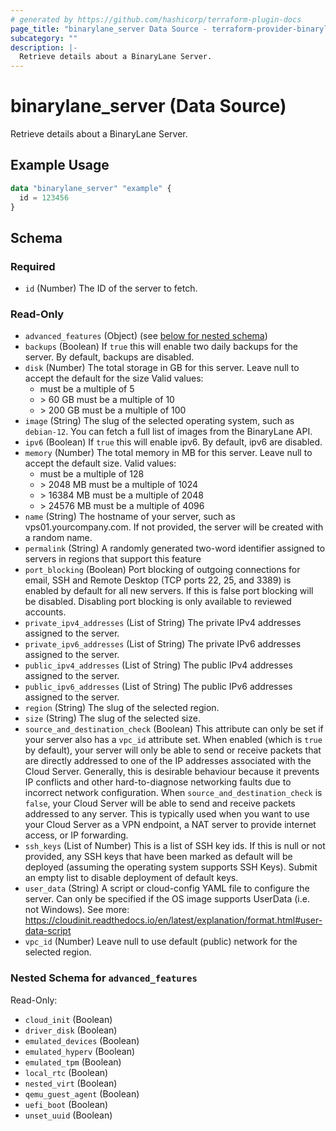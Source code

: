 ```yaml
---
# generated by https://github.com/hashicorp/terraform-plugin-docs
page_title: "binarylane_server Data Source - terraform-provider-binarylane"
subcategory: ""
description: |-
  Retrieve details about a BinaryLane Server.
---
```


# binarylane_server (Data Source)

Retrieve details about a BinaryLane Server.

## Example Usage

```terraform
data "binarylane_server" "example" {
  id = 123456
}
```

<!-- schema generated by tfplugindocs -->
## Schema

### Required

- `id` (Number) The ID of the server to fetch.

### Read-Only

- `advanced_features` (Object) (see [below for nested schema](#nestedatt--advanced_features))
- `backups` (Boolean) If `true` this will enable two daily backups for the server. By default, backups are disabled.
- `disk` (Number) The total storage in GB for this server. Leave null to accept the default for the size Valid values:
  - must be a multiple of 5
  - \> 60 GB must be a multiple of 10
  - \> 200 GB must be a multiple of 100
- `image` (String) The slug of the selected operating system, such as `debian-12`. You can fetch a full list of images from the BinaryLane API.
- `ipv6` (Boolean) If `true` this will enable ipv6. By default, ipv6 are disabled.
- `memory` (Number) The total memory in MB for this server. Leave null to accept the default size. Valid values:
  - must be a multiple of 128
  - \> 2048 MB must be a multiple of 1024
  - \> 16384 MB must be a multiple of 2048
  - \> 24576 MB must be a multiple of 4096
- `name` (String) The hostname of your server, such as vps01.yourcompany.com. If not provided, the server will be created with a random name.
- `permalink` (String) A randomly generated two-word identifier assigned to servers in regions that support this feature
- `port_blocking` (Boolean) Port blocking of outgoing connections for email, SSH and Remote Desktop (TCP ports 22, 25, and 3389) is enabled by default for all new servers. If this is false port blocking will be disabled. Disabling port blocking is only available to reviewed accounts.
- `private_ipv4_addresses` (List of String) The private IPv4 addresses assigned to the server.
- `private_ipv6_addresses` (List of String) The private IPv6 addresses assigned to the server.
- `public_ipv4_addresses` (List of String) The public IPv4 addresses assigned to the server.
- `public_ipv6_addresses` (List of String) The public IPv6 addresses assigned to the server.
- `region` (String) The slug of the selected region.
- `size` (String) The slug of the selected size.
- `source_and_destination_check` (Boolean) This attribute can only be set if your server also has a `vpc_id` attribute set. When enabled (which is `true` by default), your server will only be able to send or receive packets that are directly addressed to one of the IP addresses associated with the Cloud Server. Generally, this is desirable behaviour because it prevents IP conflicts and other hard-to-diagnose networking faults due to incorrect network configuration. When `source_and_destination_check` is `false`, your Cloud Server will be able to send and receive packets addressed to any server. This is typically used when you want to use your Cloud Server as a VPN endpoint, a NAT server to provide internet access, or IP forwarding.
- `ssh_keys` (List of Number) This is a list of SSH key ids. If this is null or not provided, any SSH keys that have been marked as default will be deployed (assuming the operating system supports SSH Keys). Submit an empty list to disable deployment of default keys.
- `user_data` (String) A script or cloud-config YAML file to configure the server. Can only be specified if the OS image supports UserData (i.e. not Windows). See more: https://cloudinit.readthedocs.io/en/latest/explanation/format.html#user-data-script
- `vpc_id` (Number) Leave null to use default (public) network for the selected region.

<a id="nestedatt--advanced_features"></a>
### Nested Schema for `advanced_features`

Read-Only:

- `cloud_init` (Boolean)
- `driver_disk` (Boolean)
- `emulated_devices` (Boolean)
- `emulated_hyperv` (Boolean)
- `emulated_tpm` (Boolean)
- `local_rtc` (Boolean)
- `nested_virt` (Boolean)
- `qemu_guest_agent` (Boolean)
- `uefi_boot` (Boolean)
- `unset_uuid` (Boolean)
